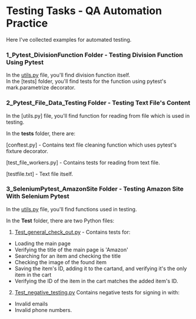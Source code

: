 # Testing Tasks - QA Automation Practice                               
                                         
Here I've collected examples for automated testing.                             
                                                    
### 1_Pytest_DivisionFunction Folder - Testing Division Function Using  Pytest                                                       
                                             
In the [utils.py]() file, you'll find division function itself.                                                         
In the [tests] folder, you'll find tests for the function using pytest's mark.parametrize decorator.                                                                                                         
                                                     
### 2_Pytest_File_Data_Testing Folder - Testing Text File's Content                                                       
                                               
In the [utils.py] file, you'll find function for reading from file which is used in testing.                                                                          
                                                
In the **tests** folder, there are:                                  
                                     
[conftest.py] - Contains text file cleaning function which uses pytest's fixture decorator.                                        
                                 
[test_file_workers.py] - Contains tests for reading from text file.                                      
                            
[testfile.txt] - Text file itself.                                                
                                         
                                 
### 3_SeleniumPytest_AmazonSite Folder - Testing Amazon Site With Selenium Pytest                                                       
                                                   
In the [utils.py](https://github.com/NailyaKhus/QA-Automation-Practice/blob/main/FirstSeleniumProject/utils.py) file, you'll find functions used in testing.                           
                             
In the **Test** folder, there are two Python files:                       
                                  
1. [Test_general_check_out.py](https://github.com/NailyaKhus/QA-Automation-Practice/blob/main/FirstSeleniumProject/Test/Test_general_check_out.py) - Contains tests for:                                      
- Loading the main page                                    
- Verifying the title of the main page is 'Amazon'                             
- Searching for an item and checking the title                              
- Checking the image of the found item                                         
- Saving the item's ID, adding it to the cartand, and verifying it's the only item in the cart                                     
- Verifying the ID of the item in the cart matches the added item's ID.                    
                                      
2. [Test_negative_testing.py](https://github.com/NailyaKhus/QA-Automation-Practice/blob/main/FirstSeleniumProject/Test/Test_negative_testing.py) Contains negative tests for signing in with:                                       
- Invalid emails                                     
- Invalid phone numbers.


